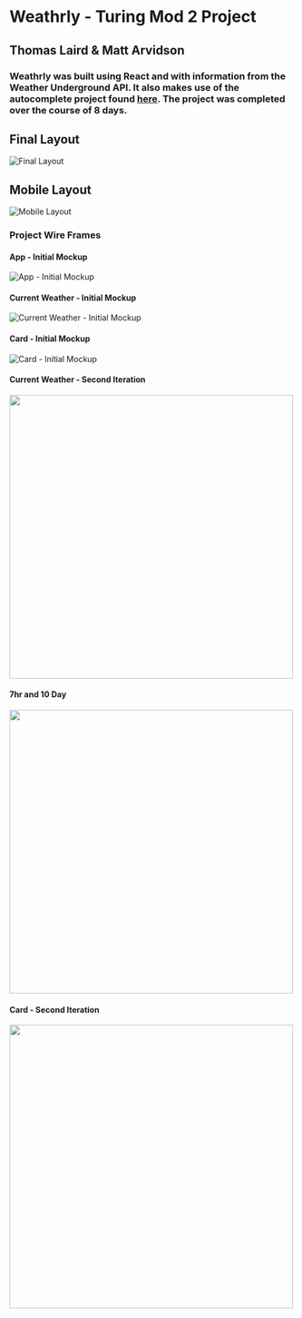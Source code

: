# Weathrly - Turing Mod 2 Project
## Thomas Laird & Matt Arvidson

### Weathrly was built using React and with information from the Weather Underground API. It also makes use of the autocomplete project found [here](https://github.com/t6r6l5/completeme). The project was completed over the course of 8 days. 

## Final Layout
![Final Layout](./readme-assets/Final-Layout.png?raw=true)
## Mobile Layout
![Mobile Layout](./readme-assets/Mobile-Layout.png?raw=true)

### Project Wire Frames

#### App - Initial Mockup
![App - Initial Mockup](./readme-assets/App.png?raw=true)

#### Current Weather - Initial Mockup
![Current Weather - Initial Mockup](./readme-assets/CurrentWeather-1.png?raw=true)

#### Card - Initial Mockup
![Card - Initial Mockup](./readme-assets/Card-1.png?raw=true)

#### Current Weather - Second Iteration
<img src="./readme-assets/CurrentWeather-2.JPG" width="500px" />

#### 7hr and 10 Day
<img src="./readme-assets/7hr-10day.JPG" width="500px" />

#### Card - Second Iteration
<img src="./readme-assets/Card-2.JPG" width="500px" />

